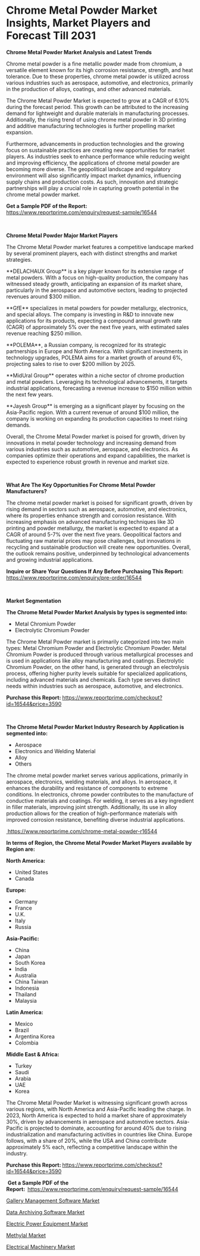 <p><h1>Chrome Metal Powder Market Insights, Market Players and Forecast Till 2031</h1></p><p><strong>Chrome Metal Powder Market Analysis and Latest Trends</strong></p>
<p><p>Chrome metal powder is a fine metallic powder made from chromium, a versatile element known for its high corrosion resistance, strength, and heat tolerance. Due to these properties, chrome metal powder is utilized across various industries such as aerospace, automotive, and electronics, primarily in the production of alloys, coatings, and other advanced materials.</p><p>The Chrome Metal Powder Market is expected to grow at a CAGR of 6.10% during the forecast period. This growth can be attributed to the increasing demand for lightweight and durable materials in manufacturing processes. Additionally, the rising trend of using chrome metal powder in 3D printing and additive manufacturing technologies is further propelling market expansion. </p><p>Furthermore, advancements in production technologies and the growing focus on sustainable practices are creating new opportunities for market players. As industries seek to enhance performance while reducing weight and improving efficiency, the applications of chrome metal powder are becoming more diverse. The geopolitical landscape and regulatory environment will also significantly impact market dynamics, influencing supply chains and production costs. As such, innovation and strategic partnerships will play a crucial role in capturing growth potential in the chrome metal powder market.</p></p>
<p><strong>Get a Sample PDF of the Report:&nbsp;</strong> <a href="https://www.reportprime.com/enquiry/request-sample/16544?utm_campaign=1144&utm_medium=2&utm_source=Github&utm_content=ia&utm_term=23112024&utm_id=chrome-metal-powder">https://www.reportprime.com/enquiry/request-sample/16544</a></p>
<p>&nbsp;</p>
<p><strong>Chrome Metal Powder Major Market Players</strong></p>
<p><p>The Chrome Metal Powder market features a competitive landscape marked by several prominent players, each with distinct strengths and market strategies.</p><p>**DELACHAUX Group** is a key player known for its extensive range of metal powders. With a focus on high-quality production, the company has witnessed steady growth, anticipating an expansion of its market share, particularly in the aerospace and automotive sectors, leading to projected revenues around $300 million.</p><p>**GfE** specializes in metal powders for powder metallurgy, electronics, and special alloys. The company is investing in R&D to innovate new applications for its products, expecting a compound annual growth rate (CAGR) of approximately 5% over the next five years, with estimated sales revenue reaching $250 million.</p><p>**POLEMA**, a Russian company, is recognized for its strategic partnerships in Europe and North America. With significant investments in technology upgrades, POLEMA aims for a market growth of around 6%, projecting sales to rise to over $200 million by 2025.</p><p>**MidUral Group** operates within a niche sector of chrome production and metal powders. Leveraging its technological advancements, it targets industrial applications, forecasting a revenue increase to $150 million within the next few years.</p><p>**Jayesh Group** is emerging as a significant player by focusing on the Asia-Pacific region. With a current revenue of around $100 million, the company is working on expanding its production capacities to meet rising demands.</p><p>Overall, the Chrome Metal Powder market is poised for growth, driven by innovations in metal powder technology and increasing demand from various industries such as automotive, aerospace, and electronics. As companies optimize their operations and expand capabilities, the market is expected to experience robust growth in revenue and market size.</p></p>
<p>&nbsp;</p>
<p><strong>What Are The Key Opportunities For Chrome Metal Powder Manufacturers?</strong></p>
<p><p>The chrome metal powder market is poised for significant growth, driven by rising demand in sectors such as aerospace, automotive, and electronics, where its properties enhance strength and corrosion resistance. With increasing emphasis on advanced manufacturing techniques like 3D printing and powder metallurgy, the market is expected to expand at a CAGR of around 5-7% over the next five years. Geopolitical factors and fluctuating raw material prices may pose challenges, but innovations in recycling and sustainable production will create new opportunities. Overall, the outlook remains positive, underpinned by technological advancements and growing industrial applications.</p></p>
<p><strong>Inquire or Share Your Questions If Any Before Purchasing This Report:</strong> <a href="https://www.reportprime.com/enquiry/pre-order/16544?utm_campaign=1144&utm_medium=2&utm_source=Github&utm_content=ia&utm_term=23112024&utm_id=chrome-metal-powder">https://www.reportprime.com/enquiry/pre-order/16544</a></p>
<p>&nbsp;</p>
<p><strong>Market Segmentation</strong></p>
<p><strong>The Chrome Metal Powder Market Analysis by types is segmented into:</strong></p>
<p><ul><li>Metal Chromium Powder</li><li>Electrolytic Chromium Powder</li></ul></p>
<p><p>The Chrome Metal Powder market is primarily categorized into two main types: Metal Chromium Powder and Electrolytic Chromium Powder. Metal Chromium Powder is produced through various metallurgical processes and is used in applications like alloy manufacturing and coatings. Electrolytic Chromium Powder, on the other hand, is generated through an electrolysis process, offering higher purity levels suitable for specialized applications, including advanced materials and chemicals. Each type serves distinct needs within industries such as aerospace, automotive, and electronics.</p></p>
<p><strong>Purchase this Report:&nbsp;</strong><a href="https://www.reportprime.com/checkout?id=16544&price=3590&utm_campaign=1144&utm_medium=2&utm_source=Github&utm_content=ia&utm_term=23112024&utm_id=chrome-metal-powder">https://www.reportprime.com/checkout?id=16544&price=3590</a></p>
<p>&nbsp;</p>
<p><strong>The Chrome Metal Powder Market Industry Research by Application is segmented into:</strong></p>
<p><ul><li>Aerospace</li><li>Electronics and Welding Material</li><li>Alloy</li><li>Others</li></ul></p>
<p><p>The chrome metal powder market serves various applications, primarily in aerospace, electronics, welding materials, and alloys. In aerospace, it enhances the durability and resistance of components to extreme conditions. In electronics, chrome powder contributes to the manufacture of conductive materials and coatings. For welding, it serves as a key ingredient in filler materials, improving joint strength. Additionally, its use in alloy production allows for the creation of high-performance materials with improved corrosion resistance, benefiting diverse industrial applications.</p></p>
<p><a href="https://www.reportprime.com/chrome-metal-powder-r16544?utm_campaign=1144&utm_medium=2&utm_source=Github&utm_content=ia&utm_term=23112024&utm_id=chrome-metal-powder">&nbsp;https://www.reportprime.com/chrome-metal-powder-r16544</a></p>
<p><strong>In terms of Region, the Chrome Metal Powder Market Players available by Region are:</strong></p>
<p>
    <p> <strong> North America: </strong>
        <ul>
            <li>United States</li>
            <li>Canada</li>
        </ul>
        </p> 
    <p> <strong> Europe: </strong>
        <ul>
            <li>Germany</li>
            <li>France</li>
            <li>U.K.</li>
            <li>Italy</li>
            <li>Russia</li>
        </ul>
        </p> 
    <p> <strong> Asia-Pacific: </strong>
        <ul>
            <li>China</li>
            <li>Japan</li>
            <li>South Korea</li>
            <li>India</li>
            <li>Australia</li>
            <li>China Taiwan</li>
            <li>Indonesia</li>
            <li>Thailand</li>
            <li>Malaysia</li>
        </ul>
        </p> 
    <p> <strong> Latin America: </strong>
        <ul>
            <li>Mexico</li>
            <li>Brazil</li>
            <li>Argentina Korea</li>
            <li>Colombia</li>
        </ul>
        </p> 
    <p> <strong> Middle East & Africa: </strong>
        <ul>
            <li>Turkey</li>
            <li>Saudi</li>
            <li>Arabia</li>
            <li>UAE</li>
            <li>Korea</li>
        </ul>
    </p>
    </p>
<p><p>The Chrome Metal Powder Market is witnessing significant growth across various regions, with North America and Asia-Pacific leading the charge. In 2023, North America is expected to hold a market share of approximately 30%, driven by advancements in aerospace and automotive sectors. Asia-Pacific is projected to dominate, accounting for around 40% due to rising industrialization and manufacturing activities in countries like China. Europe follows, with a share of 20%, while the USA and China contribute approximately 5% each, reflecting a competitive landscape within the industry.</p></p>
<p><strong>Purchase this Report: </strong><a href="https://www.reportprime.com/checkout?id=16544&price=3590&utm_campaign=1144&utm_medium=2&utm_source=Github&utm_content=ia&utm_term=23112024&utm_id=chrome-metal-powder">https://www.reportprime.com/checkout?id=16544&price=3590</a></p>
<p>&nbsp;<strong>Get a Sample PDF of the Report:&nbsp;&nbsp;</strong><a href="https://www.reportprime.com/enquiry/request-sample/16544?utm_campaign=1144&utm_medium=2&utm_source=Github&utm_content=ia&utm_term=23112024&utm_id=chrome-metal-powder">https://www.reportprime.com/enquiry/request-sample/16544</a></p>
<p><strong></strong></p>
<p><p><a href="https://www.linkedin.com/pulse/essential-overview-gallery-management-software-market-projected-j847c?utm_campaign=1144&utm_medium=2&utm_source=Github&utm_content=ia&utm_term=23112024&utm_id=chrome-metal-powder">Gallery Management Software Market</a></p><p><a href="https://www.linkedin.com/pulse/information-trends-significant-market-drivers-obstacles-data-gemqc?utm_campaign=1144&utm_medium=2&utm_source=Github&utm_content=ia&utm_term=23112024&utm_id=chrome-metal-powder">Data Archiving Software Market</a></p><p><a href="https://issuu.com/reportprime-2/docs/electric-power-equipment-market-siz_c7181b02639d89?utm_campaign=1144&utm_medium=2&utm_source=Github&utm_content=ia&utm_term=23112024&utm_id=chrome-metal-powder">Electric Power Equipment Market</a></p><p><a href="https://github.com/arvelm4nthig/Market-Research-Report-List-1/blob/main/methylal-market.md?utm_campaign=1144&utm_medium=2&utm_source=Github&utm_content=ia&utm_term=23112024&utm_id=chrome-metal-powder">Methylal Market</a></p><p><a href="https://issuu.com/reportprime-2/docs/electrical-machinery-market-size-20_46403b5d6325f2?utm_campaign=1144&utm_medium=2&utm_source=Github&utm_content=ia&utm_term=23112024&utm_id=chrome-metal-powder">Electrical Machinery Market</a></p></p>